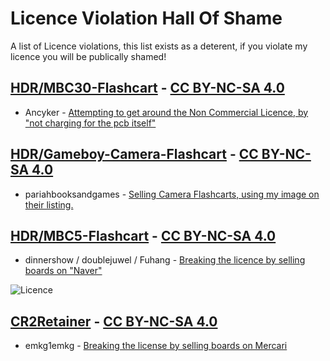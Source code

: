 
# Licence Violation Hall Of Shame

A list of Licence violations, this list exists as a deterent, if you violate my licence you will be publically shamed!



## [HDR/MBC30-Flashcart](https://github.com/HDR/MBC30-Flashcart) - [CC BY-NC-SA 4.0](https://creativecommons.org/licenses/by-nc-sa/4.0/)

- Ancyker - [Attempting to get around the Non Commercial Licence, by "not charging for the pcb itself"](https://imgur.com/a/v3xvnCk)


## [HDR/Gameboy-Camera-Flashcart](https://github.com/HDR/Gameboy-Camera-Flashcart) - [CC BY-NC-SA 4.0](https://creativecommons.org/licenses/by-nc-sa/4.0/)

- pariahbooksandgames - [Selling Camera Flashcarts, using my image on their listing.](https://i.imgur.com/4djTdVS.png)


## [HDR/MBC5-Flashcart](https://github.com/HDR/MBC5-Flashcart) - [CC BY-NC-SA 4.0](https://creativecommons.org/licenses/by-nc-sa/4.0/)

- dinnershow / doublejuwel / Fuhang - [Breaking the licence by selling boards on "Naver"](https://imgur.com/a/PLvIZyJ)

![Licence](https://user-images.githubusercontent.com/20230450/186865026-d58434ca-3893-469f-8fdb-50fdc21a409c.png)


## [CR2Retainer](https://oshpark.com/shared_projects/XSjucPvH) - [CC BY-NC-SA 4.0](https://creativecommons.org/licenses/by-nc-sa/4.0/)

- emkg1emkg - [Breaking the license by selling boards on Mercari](https://i.imgur.com/P5U97Vl.png)
